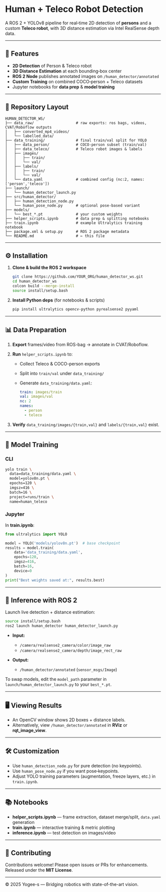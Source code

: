 # Human + Teleco Robot Detection

A ROS 2 + YOLOv8 pipeline for real‐time 2D detection of **persons** and a custom **Teleco robot**, with 3D distance estimation via Intel RealSense depth data.

---

## 🚀 Features

- **2D Detection** of Person & Teleco robot
- **3D Distance Estimation** at each bounding‐box center
- **ROS 2 Node** publishes annotated images on `/human_detector/annotated`
- **Custom Training** on combined COCO‐person + Teleco datasets
- Jupyter notebooks for **data prep** & **model training**

---

## 📂 Repository Layout

```
HUMAN_DETECTOR_WS/
├── data_raw/                   # raw exports: ros bags, videos, CVAT/Roboflow outputs
│   ├── converted_mp4_videos/
│   └── labelled_data/
├── data_training/              # final train/val split for YOLO
│   ├── data_person/            # COCO‐person subset (train/val)
│   ├── data_teleco/            # Teleco robot images & labels
│   ├── images/
│   │   ├── train/
│   │   └── val/
│   ├── labels/
│   │   ├── train/
│   │   └── val/
│   └── data.yaml               # combined config (nc:2, names:['person','teleco'])
├── launch/
│   └── human_detector_launch.py
├── src/human_detector/
│   ├── human_detection_node.py
│   └── human_pose_node.py      # optional pose‐based variant
├── models/
│   └── best_*.pt               # your custom weights
├── helper_scripts.ipynb        # data prep & splitting notebooks
├── train.ipynb                 # example Ultralytics training notebook
├── package.xml & setup.py      # ROS 2 package metadata
└── README.md                   # ← this file
```

---

## ⚙️ Installation

1. **Clone & build the ROS 2 workspace**

   ```bash
   git clone https://github.com/YOUR_ORG/human_detector_ws.git
   cd human_detector_ws
   colcon build --merge-install
   source install/setup.bash
   ```

2. **Install Python deps** (for notebooks & scripts)

   ```bash
   pip install ultralytics opencv-python pyrealsense2 pyyaml
   ```

---

## 📊 Data Preparation

1. **Export** frames/video from ROS-bag → annotate in CVAT/Roboflow.
2. **Run** `helper_scripts.ipynb` to:

   - Collect Teleco & COCO-person exports
   - Split into `train/val` under `data_training/`
   - Generate `data_training/data.yaml`:

     ```yaml
     train: images/train
     val: images/val
     nc: 2
     names:
       - person
       - teleco
     ```

3. **Verify** `data_training/images/{train,val}` and `labels/{train,val}` exist.

---

## 🤖 Model Training

### CLI

```bash
yolo train \
  data=data_training/data.yaml \
  model=yolov8n.pt \
  epochs=120 \
  imgsz=416 \
  batch=16 \
  project=runs/train \
  name=human_teleco
```

### Jupyter

In **train.ipynb**:

```python
from ultralytics import YOLO

model = YOLO('models/yolov8n.pt')  # base checkpoint
results = model.train(
    data='data_training/data.yaml',
    epochs=120,
    imgsz=416,
    batch=16,
    device=0
)
print("Best weights saved at:", results.best)
```

---

## 🚨 Inference with ROS 2

Launch live detection + distance estimation:

```bash
source install/setup.bash
ros2 launch human_detector human_detector_launch.py
```

- **Input:**

  - `/camera/realsense2_camera/color/image_raw`
  - `/camera/realsense2_camera/depth/image_rect_raw`

- **Output:**

  - `/human_detector/annotated` (`sensor_msgs/Image`)

To swap models, edit the `model_path` parameter in `launch/human_detector_launch.py` to your `best_*.pt`.

---

## 🖥 Viewing Results

- An OpenCV window shows 2D boxes + distance labels.
- Alternatively, view `/human_detector/annotated` in **RViz** or **rqt_image_view**.

---

## 🛠 Customization

- Use `human_detection_node.py` for pure detection (no keypoints).
- Use `human_pose_node.py` if you want pose‐keypoints.
- Adjust YOLO training parameters (augmentation, freeze layers, etc.) in `train.ipynb`.

---

## 📚 Notebooks

- **helper_scripts.ipynb** — frame extraction, dataset merge/split, `data.yaml` generation
- **train.ipynb** — interactive training & metric plotting
- **inference.ipynb** — test detection on images/video

---

## 🤝 Contributing

Contributions welcome! Please open issues or PRs for enhancements.
Released under the **MIT License**.

---

© 2025 Yogee-s — Bridging robotics with state-of-the-art vision.
